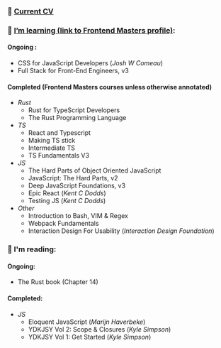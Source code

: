 ### 📁 [Current CV](https://github.com/alunturner/cv/blob/main/Alun_Turner_CV_6.0.pdf)

### 🌱 [I’m learning (link to Frontend Masters profile)](https://frontendmasters.com/u/alunTurner/):
#### Ongoing :
- CSS for JavaScript Developers (_Josh W Comeau_)
- Full Stack for Front-End Engineers, v3
#### Completed (Frontend Masters courses unless otherwise annotated)
- _Rust_
  - Rust for TypeScript Developers
  - The Rust Programming Language
- _TS_
  - React and Typescript
  - Making TS stick
  - Intermediate TS
  - TS Fundamentals V3
- _JS_
  - The Hard Parts of Object Oriented JavaScript
  - JavaScript: The Hard Parts, v2
  - Deep JavaScript Foundations, v3
  - Epic React (_Kent C Dodds_)
  - Testing JS (_Kent C Dodds_)
- _Other_
  - Introduction to Bash, VIM & Regex
  - Webpack Fundamentals
  - Interaction Design For Usability (_Interaction Design Foundation_)

### 📖 I'm reading:
#### Ongoing:
- The Rust book (Chapter 14) 
#### Completed:
- _JS_
  - Eloquent JavaScript (_Marijn Haverbeke_)
  - YDKJSY Vol 2: Scope & Closures (_Kyle Simpson_)
  - YDKJSY Vol 1: Get Started (_Kyle Simpson_)

